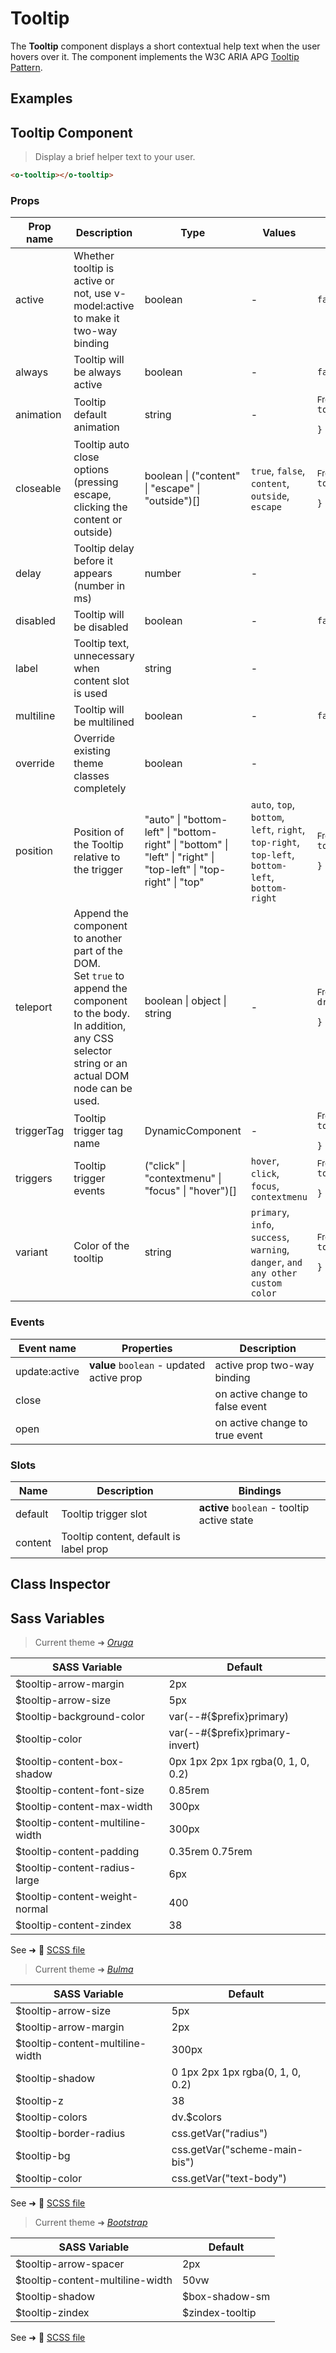 # Tooltip

<section class="odocs-head">

The **Tooltip** component displays a short contextual help text when the user hovers over it.
The component implements the W3C ARIA APG [Tooltip Pattern](https://www.w3.org/WAI/ARIA/apg/patterns/tooltip/).

</section>

<section class="odocs-examples">

## Examples

<example-tooltip />

</section>

<section class="odocs-specs">

## Tooltip Component

> Display a brief helper text to your user.

```html
<o-tooltip></o-tooltip>
```

### Props

| Prop name  | Description                                                                                                                                                                      | Type                                                                                                             | Values                                                                                           | Default                                                                                                                                                                     |
| ---------- | -------------------------------------------------------------------------------------------------------------------------------------------------------------------------------- | ---------------------------------------------------------------------------------------------------------------- | ------------------------------------------------------------------------------------------------ | --------------------------------------------------------------------------------------------------------------------------------------------------------------------------- |
| active     | Whether tooltip is active or not, use v-model:active to make it two-way binding                                                                                                  | boolean                                                                                                          | -                                                                                                | <code style='white-space: nowrap; padding: 0;'>false</code>                                                                                                                 |
| always     | Tooltip will be always active                                                                                                                                                    | boolean                                                                                                          | -                                                                                                | <code style='white-space: nowrap; padding: 0;'>false</code>                                                                                                                 |
| animation  | Tooltip default animation                                                                                                                                                        | string                                                                                                           | -                                                                                                | <div><small>From <b>config</b>:</small></div><code style='white-space: nowrap; padding: 0;'>tooltip: {<br>&nbsp;&nbsp;animation: "fade"<br>}</code>                         |
| closeable  | Tooltip auto close options (pressing escape, clicking the content or outside)                                                                                                    | boolean \| ("content" \| "escape" \| "outside")[]                                                                | `true`, `false`, `content`, `outside`, `escape`                                                  | <div><small>From <b>config</b>:</small></div><code style='white-space: nowrap; padding: 0;'>tooltip: {<br>&nbsp;&nbsp;closeable: ["escape","outside","content"]<br>}</code> |
| delay      | Tooltip delay before it appears (number in ms)                                                                                                                                   | number                                                                                                           | -                                                                                                |                                                                                                                                                                             |
| disabled   | Tooltip will be disabled                                                                                                                                                         | boolean                                                                                                          | -                                                                                                | <code style='white-space: nowrap; padding: 0;'>false</code>                                                                                                                 |
| label      | Tooltip text, unnecessary when content slot is used                                                                                                                              | string                                                                                                           | -                                                                                                |                                                                                                                                                                             |
| multiline  | Tooltip will be multilined                                                                                                                                                       | boolean                                                                                                          | -                                                                                                | <code style='white-space: nowrap; padding: 0;'>false</code>                                                                                                                 |
| override   | Override existing theme classes completely                                                                                                                                       | boolean                                                                                                          | -                                                                                                |                                                                                                                                                                             |
| position   | Position of the Tooltip relative to the trigger                                                                                                                                  | "auto" \| "bottom-left" \| "bottom-right" \| "bottom" \| "left" \| "right" \| "top-left" \| "top-right" \| "top" | `auto`, `top`, `bottom`, `left`, `right`, `top-right`, `top-left`, `bottom-left`, `bottom-right` | <div><small>From <b>config</b>:</small></div><code style='white-space: nowrap; padding: 0;'>tooltip: {<br>&nbsp;&nbsp;position: "auto"<br>}</code>                          |
| teleport   | Append the component to another part of the DOM.<br/>Set `true` to append the component to the body.<br/>In addition, any CSS selector string or an actual DOM node can be used. | boolean \| object \| string                                                                                      | -                                                                                                | <div><small>From <b>config</b>:</small></div><code style='white-space: nowrap; padding: 0;'>dropdown: {<br>&nbsp;&nbsp;teleport: false<br>}</code>                          |
| triggerTag | Tooltip trigger tag name                                                                                                                                                         | DynamicComponent                                                                                                 | -                                                                                                | <div><small>From <b>config</b>:</small></div><code style='white-space: nowrap; padding: 0;'>tooltip: {<br>&nbsp;&nbsp;triggerTag: "div"<br>}</code>                         |
| triggers   | Tooltip trigger events                                                                                                                                                           | ("click" \| "contextmenu" \| "focus" \| "hover")[]                                                               | `hover`, `click`, `focus`, `contextmenu`                                                         | <div><small>From <b>config</b>:</small></div><code style='white-space: nowrap; padding: 0;'>tooltip: {<br>&nbsp;&nbsp;triggers: ["hover","focus"]<br>}</code>               |
| variant    | Color of the tooltip                                                                                                                                                             | string                                                                                                           | `primary`, `info`, `success`, `warning`, `danger`, `and any other custom color`                  | <div><small>From <b>config</b>:</small></div><code style='white-space: nowrap; padding: 0;'>tooltip: {<br>&nbsp;&nbsp;variant: undefined<br>}</code>                        |

### Events

| Event name    | Properties                                | Description                     |
| ------------- | ----------------------------------------- | ------------------------------- |
| update:active | **value** `boolean` - updated active prop | active prop two-way binding     |
| close         |                                           | on active change to false event |
| open          |                                           | on active change to true event  |

### Slots

| Name    | Description                            | Bindings                                    |
| ------- | -------------------------------------- | ------------------------------------------- |
| default | Tooltip trigger slot                   | **active** `boolean` - tooltip active state |
| content | Tooltip content, default is label prop |                                             |

</section>

<section class="odocs-classes">

## Class Inspector

<inspector-tooltip-viewer />

</section>

<section class="odocs-style">

## Sass Variables

<div class="theme-oruga">

> Current theme ➜ _[Oruga](https://github.com/oruga-ui/theme-oruga)_

| SASS Variable                    | Default                            |
| -------------------------------- | ---------------------------------- |
| $tooltip-arrow-margin            | 2px                                |
| $tooltip-arrow-size              | 5px                                |
| $tooltip-background-color        | var(--#{$prefix}primary)           |
| $tooltip-color                   | var(--#{$prefix}primary-invert)    |
| $tooltip-content-box-shadow      | 0px 1px 2px 1px rgba(0, 1, 0, 0.2) |
| $tooltip-content-font-size       | 0.85rem                            |
| $tooltip-content-max-width       | 300px                              |
| $tooltip-content-multiline-width | 300px                              |
| $tooltip-content-padding         | 0.35rem 0.75rem                    |
| $tooltip-content-radius-large    | 6px                                |
| $tooltip-content-weight-normal   | 400                                |
| $tooltip-content-zindex          | 38                                 |

See ➜ 📄 [SCSS file](https://github.com/oruga-ui/theme-oruga/tree/main/src/assets/scss/components/_tooltip.scss)

</div>
<div class="theme-bulma">

> Current theme ➜ _[Bulma](https://github.com/oruga-ui/theme-bulma)_

| SASS Variable                    | Default                          |
| -------------------------------- | -------------------------------- |
| $tooltip-arrow-size              | 5px                              |
| $tooltip-arrow-margin            | 2px                              |
| $tooltip-content-multiline-width | 300px                            |
| $tooltip-shadow                  | 0 1px 2px 1px rgba(0, 1, 0, 0.2) |
| $tooltip-z                       | 38                               |
| $tooltip-colors                  | dv.$colors                       |
| $tooltip-border-radius           | css.getVar("radius")             |
| $tooltip-bg                      | css.getVar("scheme-main-bis")    |
| $tooltip-color                   | css.getVar("text-body")          |

See ➜ 📄 [SCSS file](https://github.com/oruga-ui/theme-bulma/tree/main/src/assets/scss/components/_tooltip.scss)

</div>
<div class="theme-bootstrap">

> Current theme ➜ _[Bootstrap](https://github.com/oruga-ui/theme-bootstrap)_

| SASS Variable                    | Default         |
| -------------------------------- | --------------- |
| $tooltip-arrow-spacer            | 2px             |
| $tooltip-content-multiline-width | 50vw            |
| $tooltip-shadow                  | $box-shadow-sm  |
| $tooltip-zindex                  | $zindex-tooltip |

See ➜ 📄 [SCSS file](https://github.com/oruga-ui/theme-bootstrap/tree/main/src/assets/scss/components/_tooltip.scss)

</div>

</section>
